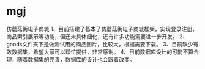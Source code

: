 # mgj
仿蘑菇街电子商城
1、目前搭建了基本了仿蘑菇街电子商城框架，实现登录注册，商品索引展示等功能，但还未具体细化，还有许多功能需要进一步开发。
2、goods文件夹下是做测试用的商品图片，比较大，根据需要下载。
3、目前缺少有效数据集，希望大家可以帮忙提供，非常感谢。
4、目前数据库设计的可能不算合理，随着数据集的完善，数据库的设计也会跟着改变。
